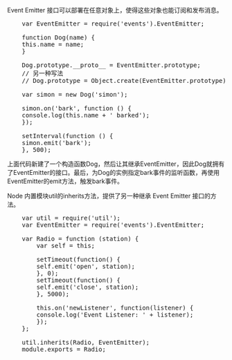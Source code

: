 Event Emitter 接口可以部署在任意对象上，使得这些对象也能订阅和发布消息。
<pre>
    var EventEmitter = require('events').EventEmitter;

    function Dog(name) {
    this.name = name;
    }

    Dog.prototype.__proto__ = EventEmitter.prototype;
    // 另一种写法
    // Dog.prototype = Object.create(EventEmitter.prototype);

    var simon = new Dog('simon');

    simon.on('bark', function () {
    console.log(this.name + ' barked');
    });

    setInterval(function () {
    simon.emit('bark');
    }, 500);
</pre>
上面代码新建了一个构造函数Dog，然后让其继承EventEmitter，因此Dog就拥有了EventEmitter的接口。最后，为Dog的实例指定bark事件的监听函数，再使用EventEmitter的emit方法，触发bark事件。

Node 内置模块util的inherits方法，提供了另一种继承 Event Emitter 接口的方法。
<pre>
    var util = require('util');
    var EventEmitter = require('events').EventEmitter;

    var Radio = function (station) {
        var self = this;

        setTimeout(function() {
        self.emit('open', station);
        }, 0);
        setTimeout(function() {
        self.emit('close', station);
        }, 5000);

        this.on('newListener', function(listener) {
        console.log('Event Listener: ' + listener);
        });
    };

    util.inherits(Radio, EventEmitter);
    module.exports = Radio;
</pre>